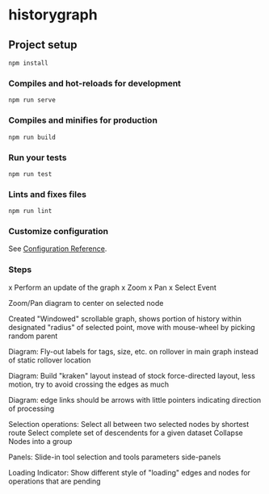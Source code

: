 # historygraph

## Project setup
```
npm install
```

### Compiles and hot-reloads for development
```
npm run serve
```

### Compiles and minifies for production
```
npm run build
```

### Run your tests
```
npm run test
```

### Lints and fixes files
```
npm run lint
```

### Customize configuration
See [Configuration Reference](https://cli.vuejs.org/config/).

### Steps
x Perform an update of the graph
x Zoom
x Pan
x Select Event

Zoom/Pan diagram to center on selected node

Created "Windowed" scrollable graph, shows portion of history within designated "radius"
of selected point, move with mouse-wheel by picking random parent

Diagram:  Fly-out labels for tags, size, etc. on rollover in main graph instead
of static rollover location

Diagram:  Build "kraken" layout instead of stock force-directed layout, less
motion, try to avoid crossing the edges as much

Diagram: edge links should be arrows with little pointers indicating direction of processing

Selection operations: 
    Select all between two selected nodes by shortest route
    Select complete set of descendents for a given dataset
    Collapse Nodes into a group

Panels: Slide-in tool selection and tools parameters side-panels

Loading Indicator: 
    Show different style of "loading" edges and nodes for operations that are pending

